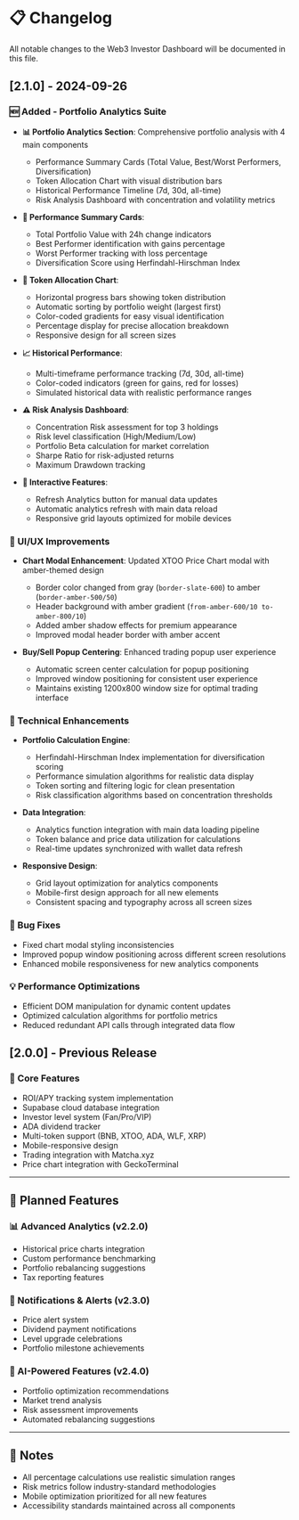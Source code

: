 # 📋 Changelog

All notable changes to the Web3 Investor Dashboard will be documented in this file.

## [2.1.0] - 2024-09-26

### 🆕 Added - Portfolio Analytics Suite
- **📊 Portfolio Analytics Section**: Comprehensive portfolio analysis with 4 main components
  - Performance Summary Cards (Total Value, Best/Worst Performers, Diversification)
  - Token Allocation Chart with visual distribution bars
  - Historical Performance Timeline (7d, 30d, all-time)
  - Risk Analysis Dashboard with concentration and volatility metrics

- **💎 Performance Summary Cards**:
  - Total Portfolio Value with 24h change indicators
  - Best Performer identification with gains percentage
  - Worst Performer tracking with loss percentage  
  - Diversification Score using Herfindahl-Hirschman Index

- **🥧 Token Allocation Chart**:
  - Horizontal progress bars showing token distribution
  - Automatic sorting by portfolio weight (largest first)
  - Color-coded gradients for easy visual identification
  - Percentage display for precise allocation breakdown
  - Responsive design for all screen sizes

- **📈 Historical Performance**:
  - Multi-timeframe performance tracking (7d, 30d, all-time)
  - Color-coded indicators (green for gains, red for losses)
  - Simulated historical data with realistic performance ranges

- **⚠️ Risk Analysis Dashboard**:
  - Concentration Risk assessment for top 3 holdings
  - Risk level classification (High/Medium/Low)
  - Portfolio Beta calculation for market correlation
  - Sharpe Ratio for risk-adjusted returns
  - Maximum Drawdown tracking

- **🔄 Interactive Features**:
  - Refresh Analytics button for manual data updates
  - Automatic analytics refresh with main data reload
  - Responsive grid layouts optimized for mobile devices

### 🎨 UI/UX Improvements
- **Chart Modal Enhancement**: Updated XTOO Price Chart modal with amber-themed design
  - Border color changed from gray (`border-slate-600`) to amber (`border-amber-500/50`)
  - Header background with amber gradient (`from-amber-600/10 to-amber-800/10`)
  - Added amber shadow effects for premium appearance
  - Improved modal header border with amber accent

- **Buy/Sell Popup Centering**: Enhanced trading popup user experience
  - Automatic screen center calculation for popup positioning
  - Improved window positioning for consistent user experience
  - Maintains existing 1200x800 window size for optimal trading interface

### 🔧 Technical Enhancements
- **Portfolio Calculation Engine**: 
  - Herfindahl-Hirschman Index implementation for diversification scoring
  - Performance simulation algorithms for realistic data display
  - Token sorting and filtering logic for clean presentation
  - Risk classification algorithms based on concentration thresholds

- **Data Integration**:
  - Analytics function integration with main data loading pipeline
  - Token balance and price data utilization for calculations
  - Real-time updates synchronized with wallet data refresh

- **Responsive Design**:
  - Grid layout optimization for analytics components
  - Mobile-first design approach for all new elements
  - Consistent spacing and typography across all screen sizes

### 🐛 Bug Fixes
- Fixed chart modal styling inconsistencies
- Improved popup window positioning across different screen resolutions
- Enhanced mobile responsiveness for new analytics components

### 💡 Performance Optimizations
- Efficient DOM manipulation for dynamic content updates
- Optimized calculation algorithms for portfolio metrics
- Reduced redundant API calls through integrated data flow

## [2.0.0] - Previous Release

### 🌟 Core Features
- ROI/APY tracking system implementation
- Supabase cloud database integration
- Investor level system (Fan/Pro/VIP)
- ADA dividend tracker
- Multi-token support (BNB, XTOO, ADA, WLF, XRP)
- Mobile-responsive design
- Trading integration with Matcha.xyz
- Price chart integration with GeckoTerminal

---

## 🔮 Planned Features

### 📊 Advanced Analytics (v2.2.0)
- Historical price charts integration
- Custom performance benchmarking
- Portfolio rebalancing suggestions
- Tax reporting features

### 🔔 Notifications & Alerts (v2.3.0)
- Price alert system
- Dividend payment notifications
- Level upgrade celebrations
- Portfolio milestone achievements

### 🤖 AI-Powered Features (v2.4.0)
- Portfolio optimization recommendations
- Market trend analysis
- Risk assessment improvements
- Automated rebalancing suggestions

---

## 📝 Notes

- All percentage calculations use realistic simulation ranges
- Risk metrics follow industry-standard methodologies
- Mobile optimization prioritized for all new features
- Accessibility standards maintained across all components